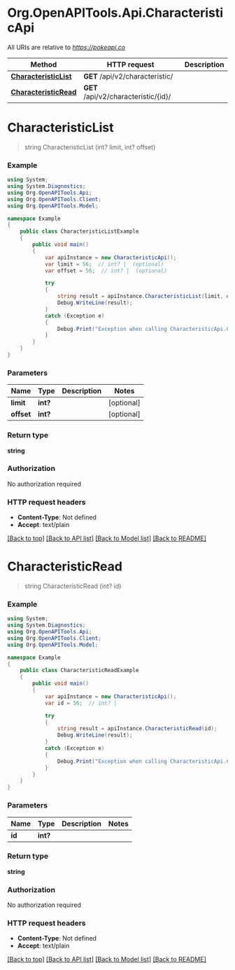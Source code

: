 # Org.OpenAPITools.Api.CharacteristicApi

All URIs are relative to *https://pokeapi.co*

Method | HTTP request | Description
------------- | ------------- | -------------
[**CharacteristicList**](CharacteristicApi.md#characteristiclist) | **GET** /api/v2/characteristic/ | 
[**CharacteristicRead**](CharacteristicApi.md#characteristicread) | **GET** /api/v2/characteristic/{id}/ | 


<a name="characteristiclist"></a>
# **CharacteristicList**
> string CharacteristicList (int? limit, int? offset)



### Example
```csharp
using System;
using System.Diagnostics;
using Org.OpenAPITools.Api;
using Org.OpenAPITools.Client;
using Org.OpenAPITools.Model;

namespace Example
{
    public class CharacteristicListExample
    {
        public void main()
        {
            var apiInstance = new CharacteristicApi();
            var limit = 56;  // int? |  (optional) 
            var offset = 56;  // int? |  (optional) 

            try
            {
                string result = apiInstance.CharacteristicList(limit, offset);
                Debug.WriteLine(result);
            }
            catch (Exception e)
            {
                Debug.Print("Exception when calling CharacteristicApi.CharacteristicList: " + e.Message );
            }
        }
    }
}
```

### Parameters

Name | Type | Description  | Notes
------------- | ------------- | ------------- | -------------
 **limit** | **int?**|  | [optional] 
 **offset** | **int?**|  | [optional] 

### Return type

**string**

### Authorization

No authorization required

### HTTP request headers

 - **Content-Type**: Not defined
 - **Accept**: text/plain

[[Back to top]](#) [[Back to API list]](../README.md#documentation-for-api-endpoints) [[Back to Model list]](../README.md#documentation-for-models) [[Back to README]](../README.md)

<a name="characteristicread"></a>
# **CharacteristicRead**
> string CharacteristicRead (int? id)



### Example
```csharp
using System;
using System.Diagnostics;
using Org.OpenAPITools.Api;
using Org.OpenAPITools.Client;
using Org.OpenAPITools.Model;

namespace Example
{
    public class CharacteristicReadExample
    {
        public void main()
        {
            var apiInstance = new CharacteristicApi();
            var id = 56;  // int? | 

            try
            {
                string result = apiInstance.CharacteristicRead(id);
                Debug.WriteLine(result);
            }
            catch (Exception e)
            {
                Debug.Print("Exception when calling CharacteristicApi.CharacteristicRead: " + e.Message );
            }
        }
    }
}
```

### Parameters

Name | Type | Description  | Notes
------------- | ------------- | ------------- | -------------
 **id** | **int?**|  | 

### Return type

**string**

### Authorization

No authorization required

### HTTP request headers

 - **Content-Type**: Not defined
 - **Accept**: text/plain

[[Back to top]](#) [[Back to API list]](../README.md#documentation-for-api-endpoints) [[Back to Model list]](../README.md#documentation-for-models) [[Back to README]](../README.md)

